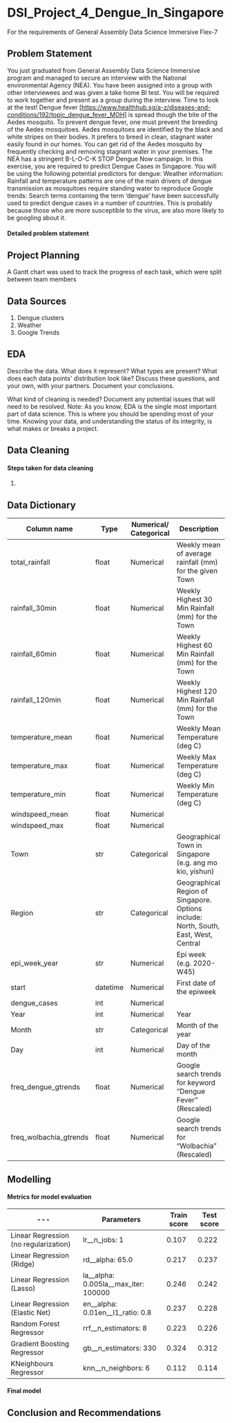# DSI_Project_4_Dengue_In_Singapore
For the requirements of General Assembly Data Science Immersive Flex-7


## Problem Statement

You just graduated from General Assembly Data Science Immersive program and managed to secure an interview with the National environmental Agency (NEA). You have been assigned into a group with other interviewees and was given a take home BI test. You will be required to work together and present as a group during the interview. Time to look at the test!
Dengue fever [https://www.healthhub.sg/a-z/diseases-and-conditions/192/topic_dengue_fever_MOH] is spread though the bite of the Aedes mosquito. To prevent dengue fever, one must prevent the breeding of the Aedes mosquitoes. Aedes mosquitoes are identified by the black and white stripes on their bodies. It prefers to breed in clean, stagnant water easily found in our homes. You can get rid of the Aedes mosquito by frequently checking and removing stagnant water in your premises. The NEA has a stringent B-L-O-C-K STOP Dengue Now campaign.
In this exercise, you are required to predict Dengue Cases in Singapore. You will be using the following potential predictors for dengue:
Weather information: Rainfall and temperature patterns are one of the main drivers of dengue transmission as mosquitoes require standing water to reproduce
Google trends: Search terms containing the term ‘dengue’ have been successfully used to predict dengue cases in a number of countries. This is probably because those who are more susceptible to the virus, are also more likely to be googling about it.

#### Detailed problem statement

## Project Planning
A Gantt chart was used to track the progress of each task, which were split between team members

## Data Sources
1. Dengue clusters
2. Weather
3. Google Trends

## EDA

Describe the data. What does it represent? What types are present? What does each data points' distribution look like? Discuss these questions, and your own, with your partners. Document your conclusions.

What kind of cleaning is needed? Document any potential issues that will need to be resolved.
Note: As you know, EDA is the single most important part of data science. This is where you should be spending most of your time. Knowing your data, and understanding the status of its integrity, is what makes or breaks a project.

## Data Cleaning

#### Steps taken for data cleaning
1. 

## Data Dictionary
|Column name|Type|Numerical/ Categorical|Description|
|---|---|---|---|
|total_rainfall|float|Numerical|Weekly mean of average rainfall (mm) for the given Town|
|rainfall_30min|float|Numerical|Weekly Highest 30 Min Rainfall (mm) for the Town|
|rainfall_60min|float|Numerical|Weekly Highest 60 Min Rainfall (mm) for the Town|
|rainfall_120min|float|Numerical|Weekly Highest 120 Min Rainfall (mm) for the Town|
|temperature_mean|float|Numerical|Weekly Mean Temperature (deg C)|
|temperature_max|float|Numerical|Weekly Max Temperature (deg C)|
|temperature_min|float|Numerical|Weekly Min Temperature (deg C)|
|windspeed_mean|float|Numerical||Weekly Mean Wind Speed (km/h)|
|windspeed_max|float|Numerical||Weekly Max Wind Speed (km/h)
|Town|str|Categorical|Geographical Town in Singapore (e.g. ang mo kio, yishun)|
|Region|str|Categorical|Geographical Region of Singapore. Options include: North, South, East, West, Central|
|epi_week_year|str|Numerical|Epi week (e.g. 2020-W45)|
|start|datetime|Numerical|First date of the epiweek|
|dengue_cases|int|Numerical||Number of dengue cases in NEA-reported clusters|
|Year|int|Numerical|Year|
|Month|str|Categorical|Month of the year|
|Day|int|Numerical|Day of the month|
|freq_dengue_gtrends|float|Numerical|Google search trends for keyword “Dengue Fever” (Rescaled)|
|freq_wolbachia_gtrends|float|Numerical|Google search trends for “Wolbachia” (Rescaled)|


## Modelling

#### Metrics for model evaluation
  
|---|Parameters|Train score|Test score|
|---|---|---|---|
|Linear Regression (no regularization)|lr__n_jobs: 1|0.107|0.222|
|Linear Regression (Ridge)|rd__alpha: 65.0|0.217|0.237|
|Linear Regression (Lasso)|la__alpha: 0.005</n>la__max_iter: 100000|0.246|0.242|
|Linear Regression (Elastic Net)|en__alpha: 0.01</n>en__l1_ratio: 0.8|0.237|0.228|
|Random Forest Regressor|rrf__n_estimators: 8|0.223|0.226|
|Gradient Boosting Regressor|gb__n_estimators: 330|0.324|0.312|
|KNeighbours Regressor|knn__n_neighbors: 6|0.112|0.114|

#### Final model

## Conclusion and Recommendations

